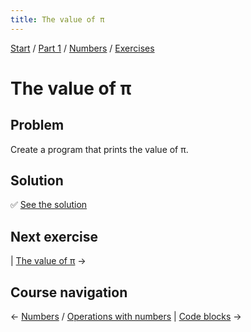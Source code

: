 ```yaml
---
title: The value of π
---
```


[Start](/raku-course/) / [Part 1](/raku-course/part1) / [Numbers](/raku-course/numbers) / [Exercises](/raku-course/numbers/exercises)

# The value of π

## Problem

Create a program that prints the value of π.

## Solution

✅ [See the solution](solution)

## Next exercise

| [The value of π](/raku-course/numbers/exercises/pi) →

## Course navigation

← [Numbers](/raku-course/numbers) / [Operations with numbers](/raku-course/numbers/operations) | [Code blocks](/raku-course/code-blocks) →
